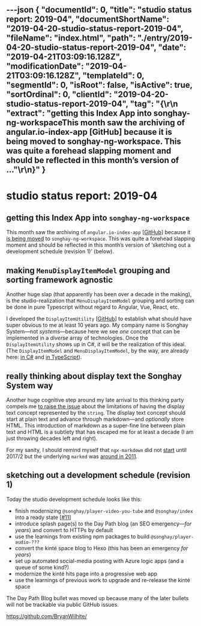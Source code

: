 ---json
{
  "documentId": 0,
  "title": "studio status report: 2019-04",
  "documentShortName": "2019-04-20-studio-status-report-2019-04",
  "fileName": "index.html",
  "path": "./entry/2019-04-20-studio-status-report-2019-04",
  "date": "2019-04-21T03:09:16.128Z",
  "modificationDate": "2019-04-21T03:09:16.128Z",
  "templateId": 0,
  "segmentId": 0,
  "isRoot": false,
  "isActive": true,
  "sortOrdinal": 0,
  "clientId": "2019-04-20-studio-status-report-2019-04",
  "tag": "{\r\n  \"extract\": \"getting this Index App into songhay-ng-workspaceThis month saw the archiving of angular.io-index-app [GitHub] because it is being moved to songhay-ng-workspace. This was quite a forehead slapping moment and should be reflected in this month’s version of ...\"\r\n}"
}
---

# studio status report: 2019-04

## getting this Index App into `songhay-ng-workspace`

This month saw the archiving of `angular.io-index-app` [[GitHub](https://github.com/BryanWilhite/angular.io-index-app)] because it [is being moved](https://github.com/BryanWilhite/songhay-ng-workspace/issues/11) to `songhay-ng-workspace`. This was quite a forehead slapping moment and should be reflected in this month’s version of ‘sketching out a development schedule (revision 1)’ (below).

## making `MenuDisplayItemModel` grouping and sorting framework agnostic

Another huge slap (that apparently has been over a decade in the making), is the studio-realization that `MenuDisplayItemModel` grouping and sorting can be done in pure Typescript without regard to Angular, Vue, React, etc.

I developed the `DisplayItemUtility` [[GitHub](https://github.com/BryanWilhite/songhay-core/blob/master/src/utilities/display-item.utility.ts)] to establish what should have super obvious to me at least 10 years ago. My company name is Songhay System—not *systems*—because here we see *one* concept that can be implemented in a *diverse* array of technologies. Once the `DisplayItemUtility` shows up in C#, it will be the realization of this ideal. (The `DisplayItemModel` and `MenuDisplayItemModel`, by the way, are already here: [in C#](https://github.com/BryanWilhite/SonghayCore/tree/master/SonghayCore/Models) and [in TypeScript](https://github.com/BryanWilhite/songhay-core/tree/master/src/models)).

## really thinking about display text the Songhay System way

Another huge cognitive step around my late arrival to this thinking party compels me [to raise the issue](https://github.com/BryanWilhite/songhay-core/issues/12) about the limitations of having the display text concept represented by the `string`. The display text concept should start at plain text and advance through markdown—and *optionally* store HTML. This introduction of markdown as a super-fine line between plain text and HTML is a subtlety that has escaped me for at least a decade (I am just throwing decades left and right).

For my sanity, I should remind myself that `ngx-markdown` did not [start](https://github.com/jfcere/ngx-markdown/graphs/contributors) until 2017/2 but the underlying `marked` was [around in 2011](https://github.com/markedjs/marked/graphs/contributors).

## sketching out a development schedule (revision 1)

Today the studio development schedule looks like this:

* finish modernizing `@songhay/player-video-you-tube` and `@songhay/index` into a ready state [[#11](https://github.com/BryanWilhite/songhay-ng-workspace/issues/11)]
* introduce splash page(s) to the Day Path blog (an SEO emergency—*for years*) and convert to HTTPs by default
* use the learnings from existing npm packages to build `@songhay/player-audio-???`
* convert the kinté space blog to Hexo (this has been an emergency *for years*)
* set up automated social-media posting with Azure logic apps (and a queue of some kind?)
* modernize the kinté hits page into a progressive web app
* use the learnings of previous work to upgrade and re-release the kinté space

The Day Path Blog bullet was moved up because many of the later bullets will not be trackable via public GitHub issues.

<https://github.com/BryanWilhite/>

